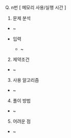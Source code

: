Q. n번 [ 메모리 사용/실행 시간 ]

1. 문제 분석
- ~


- 입력
  - ~

2. 제약조건
- ~

3. 사용 알고리즘
- ~

4. 풀이 방법
- ~

5. 어려운 점
- ~